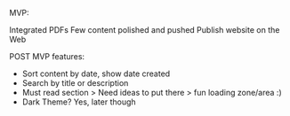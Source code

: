 MVP:

Integrated PDFs
Few content polished and pushed
Publish website on the Web

POST MVP features:

- Sort content by date, show date created
- Search by title or description
- Must read section > Need ideas to put there > fun loading zone/area :)
- Dark Theme? Yes, later though

